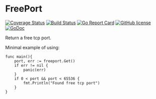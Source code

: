 # FreePort

[![Coverage Status](https://coveralls.io/repos/github/Konstantin8105/FreePort/badge.svg?branch=master)](https://coveralls.io/github/Konstantin8105/FreePort?branch=master)
[![Build Status](https://travis-ci.org/Konstantin8105/FreePort.svg?branch=master)](https://travis-ci.org/Konstantin8105/FreePort)
[![Go Report Card](https://goreportcard.com/badge/github.com/Konstantin8105/FreePort)](https://goreportcard.com/report/github.com/Konstantin8105/FreePort)
[![GitHub license](https://img.shields.io/badge/license-MIT-blue.svg)](https://github.com/Konstantin8105/FreePort/blob/master/LICENSE)
[![GoDoc](https://godoc.org/github.com/Konstantin8105/FreePort?status.svg)](https://godoc.org/github.com/Konstantin8105/FreePort)

Return a free tcp port.

Minimal example of using:

```golang
func main(){
	port, err := freeport.Get()
	if err != nil {
		panic(err)
	}
	if 0 < port && port < 65536 {
		fmt.Println("Found free tcp port")
	}
}
```
